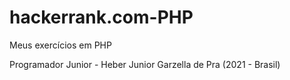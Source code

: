 # hackerrank.com-PHP
Meus exercícios em PHP

Programador Junior - Heber Junior Garzella de Pra (2021 - Brasil)
